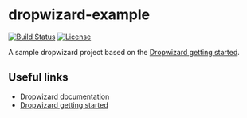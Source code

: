 # dropwizard-example
[![Build Status](https://travis-ci.org/rufer7/dropwizard-example.svg?branch=master)](https://travis-ci.org/rufer7/dropwizard-example)
[![License](https://img.shields.io/badge/license-Apache%20License%202.0-blue.svg)](https://github.com/rufer7/dropwizard-example/blob/master/LICENSE)

A sample dropwizard project based on the [Dropwizard getting started](http://www.dropwizard.io/getting-started.html).


## Useful links

* [Dropwizard documentation](http://flywaydb.org/documentation)
* [Dropwizard getting started](http://www.dropwizard.io/getting-started.html)
